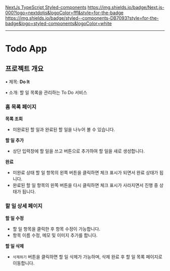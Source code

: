 [NextJs TypeScript Styled-components](https://img.shields.io/badge/TypeScript-007ACC?style=for-the-badge&logo=typescript&logoColor=white)
https://img.shields.io/badge/Next.js-000?logo=nextdotjs&logoColor=fff&style=for-the-badge
https://img.shields.io/badge/styled--components-DB7093?style=for-the-badge&logo=styled-components&logoColor=white

-----

# Todo App
## **프로젝트 개요**

• 제목: **Do It**

• 소개: 할 일 목록을 관리하는 To Do 서비스

### 홈 목록 페이지

**목록 조회**

- 미완료된 할 일과 완료된 할 일을 나누어 볼 수 있습니다.

**할 일 추가**

- 상단 입력창에 할 일을 쓰고 버튼으로 추가하여 할 일을 새로 생성합니다.

**완료**

- 미완료 상태 할 일 항목의 왼쪽 버튼을 클릭하면 체크 표시가 되면서 완료 상태가 됩니다.
- 완료된 할 일 항목의 왼쪽 버튼을 다시 클릭하면 체크 표시가 사라지면서 진행 중 상태가 됩니다.

### 할 일 상세 페이지

**할 일 수정**

- 할 일 항목을 클릭한 후 항목 수정이 가능합니다.
- 항목 이름 수정, 메모 및 이미지 추가를 합니다.

**할 일 삭제**

- `삭제하기` 버튼을 클릭하면 할 일 삭제가 가능하며, 삭제 완료 후 할 일 목록 페이지로 이동합니다.
